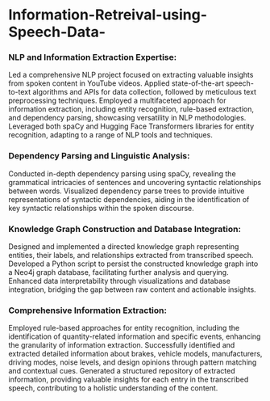 # Information-Retreival-using-Speech-Data-

### NLP and Information Extraction Expertise:
Led a comprehensive NLP project focused on extracting valuable insights from spoken content in YouTube videos.
Applied state-of-the-art speech-to-text algorithms and APIs for data collection, followed by meticulous text preprocessing techniques.
Employed a multifaceted approach for information extraction, including entity recognition, rule-based extraction, and dependency parsing, showcasing versatility in NLP methodologies.
Leveraged both spaCy and Hugging Face Transformers libraries for entity recognition, adapting to a range of NLP tools and techniques.

### Dependency Parsing and Linguistic Analysis:
Conducted in-depth dependency parsing using spaCy, revealing the grammatical intricacies of sentences and uncovering syntactic relationships between words.
Visualized dependency parse trees to provide intuitive representations of syntactic dependencies, aiding in the identification of key syntactic relationships within the spoken discourse.

### Knowledge Graph Construction and Database Integration:
Designed and implemented a directed knowledge graph representing entities, their labels, and relationships extracted from transcribed speech.
Developed a Python script to persist the constructed knowledge graph into a Neo4j graph database, facilitating further analysis and querying.
Enhanced data interpretability through visualizations and database integration, bridging the gap between raw content and actionable insights.

### Comprehensive Information Extraction:
Employed rule-based approaches for entity recognition, including the identification of quantity-related information and specific events, enhancing the granularity of information extraction.
Successfully identified and extracted detailed information about brakes, vehicle models, manufacturers, driving modes, noise levels, and design opinions through pattern matching and contextual cues.
Generated a structured repository of extracted information, providing valuable insights for each entry in the transcribed speech, contributing to a holistic understanding of the content.
